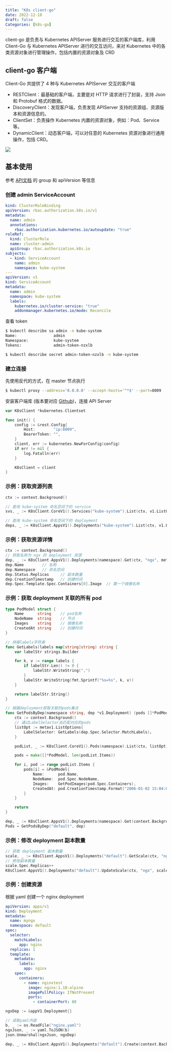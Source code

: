 ```yaml
---
title: "K8s client-go"
date: 2022-12-18
draft: false
Categories: [k8s-go]
---
```


client-go 是负责与 Kubernetes APIServer 服务进行交互的客户端库，利用 Client-Go 与 Kubernetes APIServer 进行的交互访问，来对 Kubernetes 中的各类资源对象进行管理操作，包括内置的资源对象及 CRD

## client-go 客户端

Client-Go 共提供了 4 种与 Kubernetes APIServer 交互的客户端

- RESTClient：最基础的客户端，主要是对 HTTP 请求进行了封装，支持 Json 和 Protobuf 格式的数据。
- DiscoveryClient：发现客户端，负责发现 APIServer 支持的资源组、资源版本和资源信息的。
- ClientSet：负责操作 Kubernetes 内置的资源对象，例如：Pod、Service等。
- DynamicClient：动态客户端，可以对任意的 Kubernetes 资源对象进行通用操作，包括 CRD。

![](https://raw.githubusercontent.com/xuliangTang/picbeds/main/picgo/202212181811849.png)

## 基本使用

参考 [API文档](https://kubernetes.io/zh-cn/docs/reference/kubernetes-api/) 的 group 和 apiVersion 等信息

### 创建 admin ServiceAccount

```yaml
kind: ClusterRoleBinding
apiVersion: rbac.authorization.k8s.io/v1
metadata:
  name: admin
  annotations:
    rbac.authorization.kubernetes.io/autoupdate: "true"
roleRef:
  kind: ClusterRole
  name: cluster-admin
  apiGroup: rbac.authorization.k8s.io
subjects:
  - kind: ServiceAccount
    name: admin
    namespace: kube-system
---
apiVersion: v1
kind: ServiceAccount
metadata:
  name: admin
  namespace: kube-system
  labels:
    kubernetes.io/cluster-service: "true"
    addonmanager.kubernetes.io/mode: Reconcile
```

查看 token

```bash
$ kubectl describe sa admin -n kube-system
Name:                admin
Namespace:           kube-system
Tokens:              admin-token-nzxlb

$ kubectl describe secret admin-token-nzxlb -n kube-system
```

### 建立连接

先使用反代的方式，在 master 节点执行

```bash
$ kubectl proxy --address='0.0.0.0' --accept-hosts='^*$' --port=8009
```

安装客户端库 (版本要对应 [Github](https://github.com/kubernetes/client-go))，连接 API Server

```go
var K8sClient *kubernetes.Clientset

func init() {
	config := &rest.Config{
		Host:        "ip:8009",
		BearerToken: "",
	}
	client, err := kubernetes.NewForConfig(config)
	if err != nil {
		log.Fatalln(err)
	}

	K8sClient = client
}
```

### 示例：获取资源列表

```go
ctx := context.Background()

// 查询 kube-system 命名空间下的 service
svs, _ := K8sClient.CoreV1().Services("kube-system").List(ctx, v1.ListOptions{})

// 查询 kube-system 命名空间下的 deployment
deps, _ := K8sClient.AppsV1().Deployments("kube-system").List(ctx, v1.ListOptions{})
```

### 示例：获取资源详情

```go
ctx := context.Background()
// 获取名称为 ngx 的 deployment 资源
dep, _ := K8sClient.AppsV1().Deployments(namespace).Get(ctx, "ngx", metav1.GetOptions{})
dep.Name		// 名称
dep.Namespace	// 命名空间
dep.Status.Replicas		// 副本数量
dep.CreationTimestamp	// 创建时间
dep.Spec.Template.Spec.Containers[0].Image	// 第一个镜像名称
```

### 示例：获取 deployment 关联的所有 pod

```go
type PodModel struct {
	Name      string	// pod名称
	NodeName  string	// 节点
	Images    string	// 镜像名称
	CreatedAt string	// 创建时间
}

// 拼接labels字符串
func GetLabels(labels map[string]string) string {
	var labelStr strings.Builder

	for k, v := range labels {
		if labelStr.Len() != 0 {
			labelStr.WriteString(",")
		}
		labelStr.WriteString(fmt.Sprintf("%s=%s", k, v))
	}

	return labelStr.String()
}

// 根据deployment获取关联的pods集合
func GetPodsByDep(namespace string, dep *v1.Deployment) (pods []*PodModel) {
	ctx := context.Background()
	// 通过LabelSelector去匹配对应的pods
	listOpt := metav1.ListOptions{
		LabelSelector: GetLabels(dep.Spec.Selector.MatchLabels)，
    }

	podList, _ := K8sClient.CoreV1().Pods(namespace).List(ctx, listOpt)

	pods = make([]*PodModel, len(podList.Items))

	for i, pod := range podList.Items {
		pods[i] = &PodModel{
			Name:      pod.Name,
			NodeName:  pod.Spec.NodeName,
			Images:    GetPodImages(pod.Spec.Containers),
			CreatedAt: pod.CreationTimestamp.Format("2006-01-02 15:04:05"),
		}
	}

	return
}

dep, _ := K8sClient.AppsV1().Deployments(namespace).Get(context.Background(), "ngx", metav1.GetOptions{})
Pods = GetPodsByDep("default", dep)
```

### 示例：修改 deployment 副本数量

```go
// 获取 deployment 副本数量
scale, _ := K8sClient.AppsV1().Deployments("default").GetScale(ctx, "ngx", v1.GetOptions{})
// 修改副本数量
scale.Spec.Replicas++
K8sClient.AppsV1().Deployments("default").UpdateScale(ctx, "ngx", scale, v1.UpdateOptions{})
```

### 示例：创建资源

根据 yaml 创建一个 nginx deployment

```yaml
apiVersion: apps/v1
kind: Deployment
metadata:
  name: myngx
  namespace: default
spec:
  selector:
    matchLabels:
      app: nginx
  replicas: 1
  template:
    metadata:
      labels:
        app: nginx
    spec:
      containers:
        - name: nginxtest
          image: nginx:1.18-alpine
          imagePullPolicy: IfNotPresent
          ports:
            - containerPort: 80
```

```go
ngxDep := &appV1.Deployment{}

// 读取yaml内容
b, _ := os.ReadFile("nginx.yaml")
ngxJson, _ := yaml.ToJSON(b)
json.Unmarshal(ngxJson, ngxDep)

dep, _ := K8sClient.AppsV1().Deployments("default").Create(context.Background(), ngxDep, v1.CreateOptions{})
```
